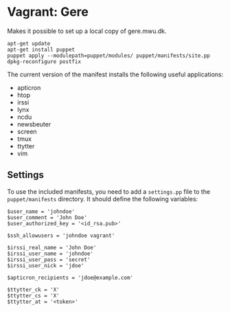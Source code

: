 Vagrant: Gere
=============

Makes it possible to set up a local copy of gere.mwu.dk.

    apt-get update
    apt-get install puppet
    puppet apply --modulepath=puppet/modules/ puppet/manifests/site.pp
    dpkg-reconfigure postfix

The current version of the manifest installs the following useful applications:

* apticron
* htop
* irssi
* lynx
* ncdu
* newsbeuter
* screen
* tmux
* ttytter
* vim

Settings
--------

To use the included manifests, you need to add a `settings.pp` file to the `puppet/manifests` directory. It should define the following variables:

    $user_name = 'johndoe'
    $user_comment = 'John Doe'
    $user_authorized_key = '<id_rsa.pub>'

    $ssh_allowusers = 'johndoe vagrant'

    $irssi_real_name = 'John Doe'
    $irssi_user_name = 'johndoe'
    $irssi_user_pass = 'secret'
    $irssi_user_nick = 'jdoe'

    $apticron_recipients = 'jdoe@example.com'

    $ttytter_ck = 'X'
    $ttytter_cs = 'X'
    $ttytter_at = '<token>'
